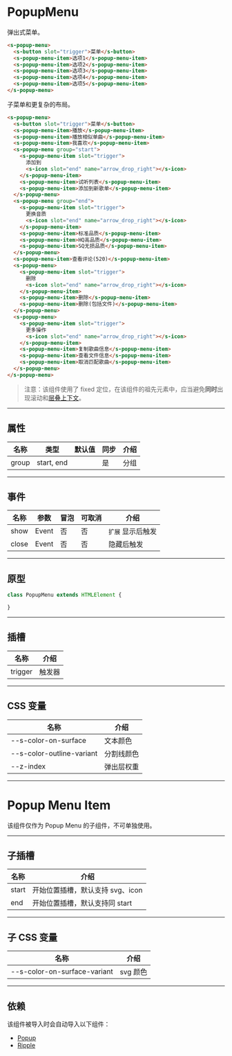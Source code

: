 # PopupMenu

弹出式菜单。

```html preview
<s-popup-menu>
  <s-button slot="trigger">菜单</s-button>
  <s-popup-menu-item>选项1</s-popup-menu-item>
  <s-popup-menu-item>选项2</s-popup-menu-item>
  <s-popup-menu-item>选项3</s-popup-menu-item>
  <s-popup-menu-item>选项4</s-popup-menu-item>
  <s-popup-menu-item>选项5</s-popup-menu-item>
</s-popup-menu>
```

子菜单和更复杂的布局。

```html preview
<s-popup-menu>
  <s-button slot="trigger">菜单</s-button>
  <s-popup-menu-item>播放</s-popup-menu-item>
  <s-popup-menu-item>播放相似单曲</s-popup-menu-item>
  <s-popup-menu-item>我喜欢</s-popup-menu-item>
  <s-popup-menu group="start">
    <s-popup-menu-item slot="trigger">
      添加到
      <s-icon slot="end" name="arrow_drop_right"></s-icon>
    </s-popup-menu-item>
    <s-popup-menu-item>试听列表</s-popup-menu-item>
    <s-popup-menu-item>添加到新歌单</s-popup-menu-item>
  </s-popup-menu>
  <s-popup-menu group="end">
    <s-popup-menu-item slot="trigger">
      更换音质
      <s-icon slot="end" name="arrow_drop_right"></s-icon>
    </s-popup-menu-item>
    <s-popup-menu-item>标准品质</s-popup-menu-item>
    <s-popup-menu-item>HQ高品质</s-popup-menu-item>
    <s-popup-menu-item>SQ无损品质</s-popup-menu-item>
  </s-popup-menu>
  <s-popup-menu-item>查看评论(520)</s-popup-menu-item>
  <s-popup-menu>
    <s-popup-menu-item slot="trigger">
      删除
      <s-icon slot="end" name="arrow_drop_right"></s-icon>
    </s-popup-menu-item>
    <s-popup-menu-item>删除</s-popup-menu-item>
    <s-popup-menu-item>删除(包括文件)</s-popup-menu-item>
  </s-popup-menu>
  <s-popup-menu>
    <s-popup-menu-item slot="trigger">
      更多操作
      <s-icon slot="end" name="arrow_drop_right"></s-icon>
    </s-popup-menu-item>
    <s-popup-menu-item>复制歌曲信息</s-popup-menu-item>
    <s-popup-menu-item>查看文件信息</s-popup-menu-item>
    <s-popup-menu-item>取消匹配歌曲</s-popup-menu-item>
  </s-popup-menu>
</s-popup-menu>
```

> 注意：该组件使用了 fixed 定位，在该组件的祖先元素中，应当避免**同时**出现滚动和[层叠上下文](https://developer.mozilla.org/zh-CN/docs/Web/CSS/CSS_positioned_layout/Understanding_z-index/Stacking_context)。

---

## 属性

| 名称  | 类型        | 默认值 | 同步 | 介绍 |
| ----- | ---------- | ------ | --- | ---- |
| group | start, end |        | 是  | 分组 |

---

## 事件

| 名称    | 参数   | 冒泡 | 可取消 | 介绍            |
| ------- |------ |------|------ |---------------- |
| show    | Event | 否   | 否    | `扩展` 显示后触发 |
| close   | Event | 否   | 否    | 隐藏后触发        |

---

## 原型

```ts
class PopupMenu extends HTMLElement {

} 
```

---

## 插槽

| 名称     | 介绍     |
| -------- | ------- |
| trigger  | 触发器   |

---

## CSS 变量

| 名称                      | 介绍       |
| ------------------------- | --------- |
| --s-color-on-surface      | 文本颜色   |
| --s-color-outline-variant | 分割线颜色 |
| --z-index                 | 弹出层权重     |

---

# Popup Menu Item

该组件仅作为 Popup Menu 的子组件，不可单独使用。

---

## 子插槽

| 名称   | 介绍                             |
| ------ | ------------------------------- |
| start  |  开始位置插槽，默认支持 svg、icon |
| end    |  开始位置插槽，默认支持同 start   |

---

## 子 CSS 变量

| 名称                         | 介绍       |
| ---------------------------- | --------- |
| --s-color-on-surface-variant | svg 颜色   |

---

## 依赖

该组件被导入时会自动导入以下组件：

- [Popup](./popup)
- [Ripple](./ripple)